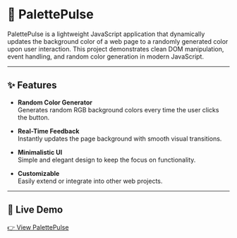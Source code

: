 # 🎨 PalettePulse

PalettePulse is a lightweight JavaScript application that dynamically updates the background color of a web page to a randomly generated color upon user interaction. This project demonstrates clean DOM manipulation, event handling, and random color generation in modern JavaScript.

---

## ✨ Features

- **Random Color Generator**  
  Generates random RGB background colors every time the user clicks the button.

- **Real-Time Feedback**  
  Instantly updates the page background with smooth visual transitions.

- **Minimalistic UI**  
  Simple and elegant design to keep the focus on functionality.

- **Customizable**  
  Easily extend or integrate into other web projects.

---

## 🚀 Live Demo

[👉 View PalettePulse](https://harshladha.github.io/PalettePulse/)
